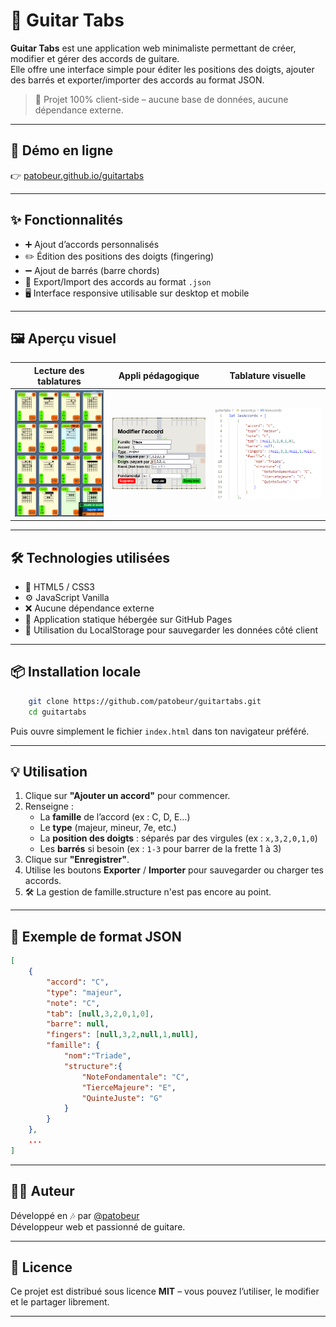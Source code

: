 # 🎸 Guitar Tabs

**Guitar Tabs** est une application web minimaliste permettant de créer, modifier et gérer des accords de guitare.  
Elle offre une interface simple pour éditer les positions des doigts, ajouter des barrés et exporter/importer des accords au format JSON.

> 🧪 Projet 100% client-side – aucune base de données, aucune dépendance externe.

---

## 🔗 Démo en ligne

👉 [patobeur.github.io/guitartabs](https://patobeur.github.io/guitartabs)

---

## ✨ Fonctionnalités

- ➕ Ajout d’accords personnalisés
- ✏️ Édition des positions des doigts (fingering)
- ➖ Ajout de barrés (barre chords)
- 💾 Export/Import des accords au format `.json`
- 🖥️ Interface responsive utilisable sur desktop et mobile

---

## 🖼️ Aperçu visuel

| Lecture des tablatures | Appli pédagogique | Tablature visuelle |
|------------------------|-------------------|--------------------|
| ![ex1](/vignettes/vignette.png) | ![ex2](/vignettes/vignette2.png) | ![ex3](/vignettes/vignette3.png) |

---

## 🛠️ Technologies utilisées

- 🧱 HTML5 / CSS3
- ⚙️ JavaScript Vanilla
- ❌ Aucune dépendance externe
- 📁 Application statique hébergée sur GitHub Pages
- 💽 Utilisation du LocalStorage pour sauvegarder les données côté client

---

## 📦 Installation locale

```bash
    git clone https://github.com/patobeur/guitartabs.git
    cd guitartabs
```

Puis ouvre simplement le fichier `index.html` dans ton navigateur préféré.

---

## 💡 Utilisation

1. Clique sur **"Ajouter un accord"** pour commencer.
2. Renseigne :
   - La **famille** de l’accord (ex : C, D, E…)
   - Le **type** (majeur, mineur, 7e, etc.)
   - La **position des doigts** : séparés par des virgules (ex : `x,3,2,0,1,0`)
   - Les **barrés** si besoin (ex : `1-3` pour barrer de la frette 1 à 3)
3. Clique sur **"Enregistrer"**.
4. Utilise les boutons **Exporter** / **Importer** pour sauvegarder ou charger tes accords.
5. 🛠️ La gestion de famille.structure n'est pas encore au point.

---

## 📁 Exemple de format JSON

```json
[
    {
        "accord": "C",
        "type": "majeur",
        "note": "C",
        "tab": [null,3,2,0,1,0],
        "barre": null,
        "fingers": [null,3,2,null,1,null],
        "famille": {
            "nom":"Triade",
            "structure":{
                "NoteFondamentale": "C",
                "TierceMajeure": "E",
                "QuinteJuste": "G"
            }
        }
    },
    ...
]
```

---

## 👨‍💻 Auteur

Développé en 🎶 par [@patobeur](https://github.com/patobeur)  
Développeur web et passionné de guitare.

---

## 🪪 Licence

Ce projet est distribué sous licence **MIT** – vous pouvez l’utiliser, le modifier et le partager librement.

---
